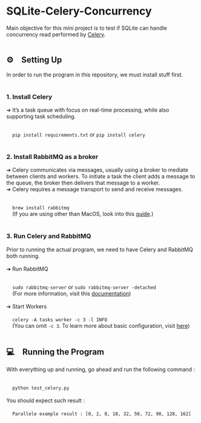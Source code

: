 # SQLite-Celery-Concurrency
Main objective for this mini project is to test if SQLite can handle concurrency read performed by [Celery](https://docs.celeryproject.org/en/stable/index.html).
<br><br>

<h2>⚙️ Setting Up</h2>
In order to run the program in this repository, we must install stuff first.
<br><br>
<h3>1. Install Celery</h3>
➔ It’s a task queue with focus on real-time processing, while also supporting task scheduling.
<br><br>

&nbsp;&nbsp;&nbsp;&nbsp;`pip install requirements.txt` or `pip install celery`<br><br>

<h3>2. Install RabbitMQ as a broker</h3>
➔ Celery communicates via messages, usually using a broker to mediate between clients and workers. To initiate a task the client adds a message to the queue, the broker then delivers that message to a worker.<br>
➔ Celery requires a message transport to send and receive messages.
<br><br>

&nbsp;&nbsp;&nbsp;&nbsp;`brew install rabbitmq`
<br>
&nbsp;&nbsp;&nbsp;&nbsp;(If you are using other than MacOS, look into this [guide](https://docs.celeryproject.org/en/stable/getting-started/brokers/rabbitmq.html#setting-up-rabbitmq).)
<br><br>

<h3>3. Run Celery and RabbitMQ</h3>
Prior to running the actual program, we need to have Celery and RabbitMQ both running.
<br><br>
➔ Run RabbitMQ
<br><br>

&nbsp;&nbsp;&nbsp;&nbsp;`sudo rabbitmq-server` or `sudo rabbitmq-server -detached`
<br>
&nbsp;&nbsp;&nbsp;&nbsp;(For more information, visit this [documentation](https://docs.celeryproject.org/en/stable/getting-started/brokers/rabbitmq.html#starting-stopping-the-rabbitmq-server))
<br><br>
➔ Start Workers
<br><br>
&nbsp;&nbsp;&nbsp;&nbsp;`celery -A tasks worker -c 3 -l INFO`
<br>
&nbsp;&nbsp;&nbsp;&nbsp;(You can omit `-c 3`. To learn more about basic configuration, visit [here](https://docs.celeryproject.org/en/stable/getting-started/next-steps.html#starting-the-worker))
<br><br>

<h2>💻 Running the Program</h2>
With everything up and running, go ahead and run the following command :
<br><br>

&nbsp;&nbsp;&nbsp;&nbsp;`python test_celery.py`
<br><br>
You should expect such result :
<br><br>
&nbsp;&nbsp;&nbsp;&nbsp;`Parallele example result :
[0, 2, 8, 18, 32, 50, 72, 98, 128, 162]`
